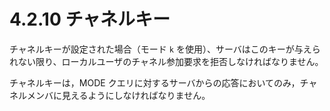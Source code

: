 # 4.2.10 チャネルキー

チャネルキーが設定された場合（モード `k` を使用）、サーバはこのキーが与えられない限り、ローカルユーザのチャネル参加要求を拒否しなければなりません。

チャネルキーは，MODE クエリに対するサーバからの応答においてのみ，チャネルメンバに見えるようにしなければなりません。
